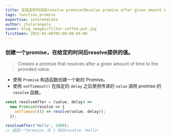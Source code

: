 ```yaml
---
title: 在指定的时间后resolve promise(Resolve promise after given amount of time)
tags: function,promise
expertise: intermediate
author: chalarangelo
cover: blog_images/filter-coffee-pot.jpg
firstSeen: 2022-01-08T05:00:00-04:00
---
```


### 创建一个promise，在给定的时间后resolve提供的值。
> Creates a promise that resolves after a given amount of time to the provided value.

- 使用 `Promise` 构造函数创建一个新的 Promise。
- 使用 `setTimeout()` 在指定的 `delay` 之后使用传递的 `value` 调用 promise 的 `resolve` 函数。

```js
const resolveAfter = (value, delay) =>
  new Promise(resolve => {
    setTimeout(() => resolve(value, delay));
  });
```

```js
resolveAfter('Hello', 1000);
// 返回一个promise，在 1 秒后resolve 'Hello'
```
